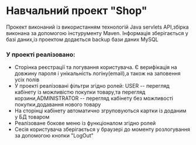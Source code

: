 # Навчальний проект "Shop"

<p>
Прокект виконаний із використанням технологій Java servlets API,збірка виконана за допомогою інстурументу Maven. Інформація зберігається у базі даних,із проектом додається backup бази даних MySQL
</p>

<h3> У проекті реалізовано:</h3>
<ul>
<li>Сторінка реєстрації та логування користувача. Є верифікація на довжину пароля і унікальність логіну(email),а також на заповення усіх полів</li>
<li>У проекті реалізовані фільтри згідно ролей: USER -- перегляд кабінету із можливістю покупки товару,та перегляд корзини,ADMINISTRATOR -- перегляд кабінету без можливості покупки,додавання нового товару</li>
<li>На сторінці кабінету автоматично згруповуються картки із доданим у БД товаром</li>
<li>Реалізоване бокове меню із функціоналом згідно ролей</li>
<li>Сесія користувача зберігається у браузері до моменту розлогування за допомогою кнопки "LogOut"</li>
</ul>
